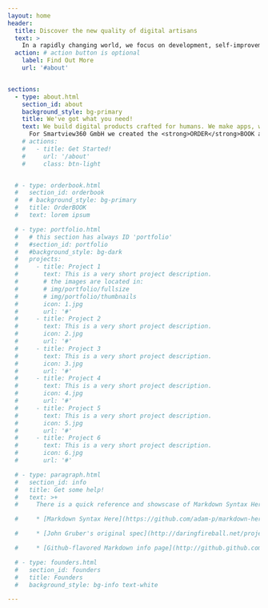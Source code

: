 ```yaml
---
layout: home
header:
  title: Discover the new quality of digital artisans
  text: >
    In a rapidly changing world, we focus on development, self-improvement and cooperation based on business partnership. For such partners, we create software that users really want to use in their daily work.
  action: # action button is optional
    label: Find Out More
    url: '#about'


sections:
  - type: about.html
    section_id: about
    background_style: bg-primary
    title: We've got what you need!
    text: We build digital products crafted for humans. We make apps, websites, technology and provide workshops and trainings. We are not an agency, all of our ventures are partnerships. <br /><br />We are an entirely remote team of software engineers, designers, entrepreneurs, problem solvers, ski sport lovers, philosophers, mathematicians and more.<br/><br/>
      For Smartview360 GmbH we created the <strong>ORDER</strong>BOOK and <strong>WORK</strong>BOOK that are used by thousands of customers around the world.<br/><br/> We work with people that share our passion for great design, innovation & brave ideas. If that’s you, <strong>get in touch</strong>.
    # actions:
    #   - title: Get Started!
    #     url: '/about'
    #     class: btn-light


  # - type: orderbook.html
  #   section_id: orderbook
  #   # background_style: bg-primary
  #   title: OrderBOOK
  #   text: lorem ipsum

  # - type: portfolio.html
  #   # this section has always ID 'portfolio'
  #   #section_id: portfolio
  #   #background_style: bg-dark
  #   projects:
  #     - title: Project 1
  #       text: This is a very short project description.
  #       # the images are located in:
  #       # img/portfolio/fullsize
  #       # img/portfolio/thumbnails
  #       icon: 1.jpg
  #       url: '#'
  #     - title: Project 2
  #       text: This is a very short project description.
  #       icon: 2.jpg
  #       url: '#'
  #     - title: Project 3
  #       text: This is a very short project description.
  #       icon: 3.jpg
  #       url: '#'
  #     - title: Project 4
  #       text: This is a very short project description.
  #       icon: 4.jpg
  #       url: '#'
  #     - title: Project 5
  #       text: This is a very short project description.
  #       icon: 5.jpg
  #       url: '#'
  #     - title: Project 6
  #       text: This is a very short project description.
  #       icon: 6.jpg
  #       url: '#'

  # - type: paragraph.html
  #   section_id: info
  #   title: Get some help!
  #   text: >+
  #     There is a quick reference and showscase of Markdown Syntax Here:

  #     * [Markdown Syntax Here](https://github.com/adam-p/markdown-here/wiki/Markdown-Cheatsheet).

  #     * [John Gruber's original spec](http://daringfireball.net/projects/markdown/).

  #     * [Github-flavored Markdown info page](http://github.github.com/github-flavored-markdown/).

  # - type: founders.html
  #   section_id: founders
  #   title: Founders
  #   background_style: bg-info text-white

---
```


